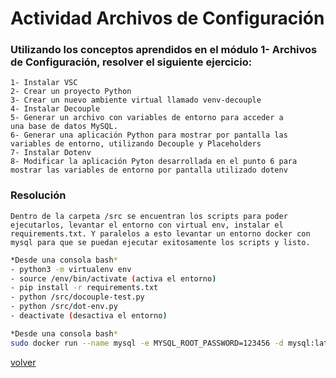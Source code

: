 # Actividad Archivos de Configuración

### Utilizando los conceptos aprendidos en el módulo 1- Archivos de Configuración, resolver el siguiente ejercicio:

    1- Instalar VSC
    2- Crear un proyecto Python
    3- Crear un nuevo ambiente virtual llamado venv-decouple
    4- Instalar Decouple
    5- Generar un archivo con variables de entorno para acceder a
    una base de datos MySQL.
    6- Generar una aplicación Python para mostrar por pantalla las
    variables de entorno, utilizando Decouple y Placeholders
    7- Instalar Dotenv
    8- Modificar la aplicación Pyton desarrollada en el punto 6 para
    mostrar las variables de entorno por pantalla utilizado dotenv

### Resolución


`Dentro de la carpeta /src se encuentran los scripts para poder ejecutarlos, levantar el entorno con virtual env, instalar el requirements.txt. Y paralelos a esto levantar un entorno docker con mysql para que se puedan ejecutar exitosamente los scripts y listo. 
`
```bash
*Desde una consola bash*
- python3 -m virtualenv env
- source /env/bin/activate (activa el entorno)
- pip install -r requirements.txt
- python /src/docouple-test.py
- python /src/dot-env.py
- deactivate (desactiva el entorno)
```
```bash
*Desde una consola bash*
sudo docker run --name mysql -e MYSQL_ROOT_PASSWORD=123456 -d mysql:latest
```


[volver](../)